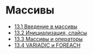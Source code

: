 # Массивы

- [13.1 Введение в массивы](./13.1%20Introduction%20into%20arrays)
- [13.2 Инициализация, слайсы](./13.2%20Initialization,%20slices)
- [13.3 Массивы и операторы](./13.3%20Arrays%20and%20operators)
- [13.4 VARIADIC и FOREACH](./13.4%20VARIADIC%20and%20FOREACH)
